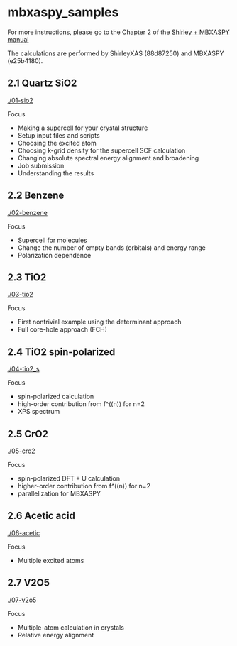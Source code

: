 # mbxaspy_samples

For more instructions, please go to the Chapter 2 of the [Shirley + MBXASPY manual](https://github.com/yufengliang/mbxaspy/blob/master/doc/Manual%20for%20ShirleyXAS%20%2B%20MBXASPY.pdf)

The calculations are performed by ShirleyXAS (88d87250) and MBXASPY (e25b4180).

## 2.1	Quartz SiO2

[./01-sio2](https://github.com/yufengliang/mbxaspy_samples/tree/master/01-sio2)

Focus

- Making a supercell for your crystal structure
- Setup input files and scripts
- Choosing the excited atom
- Choosing k-grid density for the supercell SCF calculation
- Changing absolute spectral energy alignment and broadening
- Job submission
- Understanding the results

## 2.2 	Benzene

[./02-benzene](https://github.com/yufengliang/mbxaspy_samples/tree/master/02-benzene)

Focus

-	Supercell for molecules
-	Change the number of empty bands (orbitals) and energy range
-	Polarization dependence

## 2.3	TiO2 

[./03-tio2](https://github.com/yufengliang/mbxaspy_samples/tree/master/03-tio2)

Focus

-	First nontrivial example using the determinant approach
-	Full core-hole approach (FCH)

## 2.4	TiO2 spin-polarized

[./04-tio2_s](https://github.com/yufengliang/mbxaspy_samples/tree/master/04-tio2_s)

Focus

 - spin-polarized calculation
 - high-order contribution from f^((n)) for n=2
 - XPS spectrum
 
## 2.5	CrO2 

[./05-cro2](https://github.com/yufengliang/mbxaspy_samples/tree/master/05-cro2)

Focus

 - spin-polarized DFT + U calculation
 - higher-order contribution from f^((n)) for n=2
 - parallelization for MBXASPY

## 2.6	Acetic acid 

[./06-acetic](https://github.com/yufengliang/mbxaspy_samples/tree/master/06-acetic)

Focus

 - Multiple excited atoms

## 2.7	V2O5 

[./07-v2o5](https://github.com/yufengliang/mbxaspy_samples/tree/master/07-v2o5)

Focus

-	Multiple-atom calculation in crystals
-	Relative energy alignment

